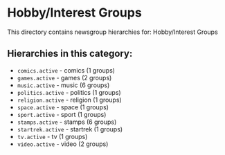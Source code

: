 # Hobby/Interest Groups

This directory contains newsgroup hierarchies for: Hobby/Interest Groups

## Hierarchies in this category:

- `comics.active` - comics (1 groups)
- `games.active` - games (2 groups)
- `music.active` - music (6 groups)
- `politics.active` - politics (1 groups)
- `religion.active` - religion (1 groups)
- `space.active` - space (1 groups)
- `sport.active` - sport (1 groups)
- `stamps.active` - stamps (6 groups)
- `startrek.active` - startrek (1 groups)
- `tv.active` - tv (1 groups)
- `video.active` - video (2 groups)
